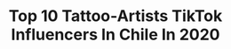---
title: Top 10 Tattoo-Artists TikTok Influencers In Chile In 2020
description: >-
  Find top tattoo-artists TikTok influencers in Chile in 2020. Most popular hashtags: #tiktok #challenge #cuarentena #artista.
platform: TikTok
profiles:
  - username: "dex3d"
    fullname: >-
      dex3d
    location: "Chile"
    followers: 2424
    engagement: 1423
    commentsToLikes: 0.018132
    id: ck9sh3lucrf8q0j78vkbrjnej
    verified: false
    hashtags: "#breezy, #avocado, #cutecat, #adventuretime"
  - username: "merynaito"
    fullname: >-
      Mery Naito
    location: "Chile"
    followers: 160843
    engagement: 1867
    commentsToLikes: 0.007848
    id: ckai0hm0c7pso0i787ad2xa11
    verified: false
    hashtags: "#sunset, #stevenuniverse, #drawanime, #animedraw"
  - username: "rio.tew"
    fullname: >-
      rio 
    location: "Chile"
    followers: 306851
    engagement: 2847
    commentsToLikes: 0.005960
    id: ck8ae81kbanpo0j78b8cunwfq
    verified: false
    hashtags: "#clowncheck, #louisvuitton, #skull, #billyhargrove"
  - username: "frispinny3"
    fullname: >-
      perla
    location: "Chile"
    followers: 6740
    engagement: 1519
    commentsToLikes: 0.021363
    id: ckajkvf0qsad20i788w3n6lf0
    verified: false
    hashtags: "#deku, #bananafisheiji, #ranma, #villaindekuedit"
  - username: "marcoarayar"
    fullname: >-
      Marco Antonio Araya 
    location: "Chile"
    followers: 2449
    engagement: 521
    commentsToLikes: 0.032354
    id: cka0om4z44gkl0i78f4bzjdjo
    verified: false
    hashtags: "#russianroulette, #crewlife, #rutinafacial, #crew"
  - username: "mystery_an2"
    fullname: >-
      dibujandoan2
    location: "Chile"
    followers: 601014
    engagement: 2968
    commentsToLikes: 0.014939
    id: ck9gko5skkhm60j78dqktz5p5
    verified: true
    hashtags: "#recuerdos, #setup, #trend, #dibujantes"
  - username: "lucecitachan"
    fullname: >-
      Lucecita💡
    location: "Chile"
    followers: 54854
    engagement: 2337
    commentsToLikes: 0.009094
    id: ck9r3mbigqh190j78uxs0kf9q
    verified: false
    hashtags: "#tiktoker, #madagascar, #nanatsonotaizai, #jsjsj"
  - username: "poligho"
    fullname: >-
      Poli🇨🇱#tiktokchile
    location: "Chile"
    followers: 3609
    engagement: 1067
    commentsToLikes: 0.194355
    id: cka9mdeaq4a840i7812hi0i0l
    verified: false
    hashtags: "#morande, #princesas, #parati, #estamosenalerta"
  - username: "ignafitness"
    fullname: >-
      Ignafitness
    location: "Chile"
    followers: 120259
    engagement: 779
    commentsToLikes: 0.015112
    id: ckace937qlq030i784g4u1g8h
    verified: false
    hashtags: "#siguesconel, #twofeet, #megustas, #virql"
---